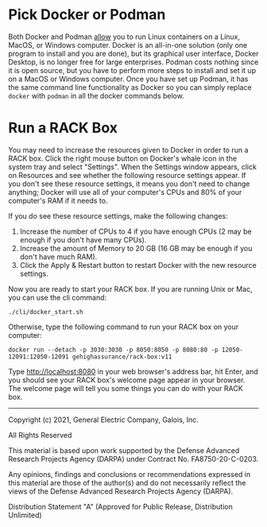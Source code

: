 <!-- markdownlint-disable line-length -->

# Pick Docker or Podman

Both Docker and Podman [allow](https://xebia.com/podman-the-free-container-engine-alternative-to-docker/) you to run Linux containers on a Linux, MacOS, or Windows computer.  Docker is an all-in-one solution (only one program to install and you are done), but its graphical user interface, Docker Desktop, is no longer free for large enterprises.  Podman costs nothing since it is open source, but you have to perform more steps to install and set it up on a MacOS or Windows computer.  Once you have set up Podman, it has the same command line functionality as Docker so you can simply replace `docker` with `podman` in all the docker commands below.

# Run a RACK Box

You may need to increase the resources given to Docker in order to run a RACK box.  Click the right mouse button on Docker's whale icon in the system tray and select "Settings".  When the Settings window appears, click on Resources and see whether the following resource settings appear.  If you don't see these resource settings, it means you don't need to change anything; Docker will use all of your computer's CPUs and 80% of your computer's RAM if it needs to.

If you do see these resource settings, make the following changes:

1. Increase the number of CPUs to 4 if you have enough CPUs (2 may be enough if you don't have many CPUs).
2. Increase the amount of Memory to 20 GB (16 GB may be enough if you don't have much RAM).
3. Click the Apply & Restart button to restart Docker with the new resource settings.

Now you are ready to start your RACK box.  If you are running Unix or Mac, you can use the cli command:

```shell
./cli/docker_start.sh
```

Otherwise, type the following command to run your RACK box on your computer:

```shell
docker run --detach -p 3030:3030 -p 8050:8050 -p 8080:80 -p 12050-12091:12050-12091 gehighassurance/rack-box:v11
```

Type <http://localhost:8080> in your web browser's address bar, hit Enter, and you should see your RACK box's welcome page appear in your browser.  The welcome page will tell you some things you can do with your RACK box.

---
Copyright (c) 2021, General Electric Company, Galois, Inc.

All Rights Reserved

This material is based upon work supported by the Defense Advanced Research Projects Agency (DARPA) under Contract No. FA8750-20-C-0203.

Any opinions, findings and conclusions or recommendations expressed in this material are those of the author(s) and do not necessarily reflect the views of the Defense Advanced Research Projects Agency (DARPA).

Distribution Statement "A" (Approved for Public Release, Distribution Unlimited)
